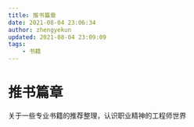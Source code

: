 ```yaml
---
title: 推书篇章
date: 2021-08-04 23:06:34
author: zhengyekun
updated: 2021-08-04 23:09:09
tags: 
	- 书籍
---
```

# 推书篇章

关于一些专业书籍的推荐整理，认识职业精神的工程师世界
